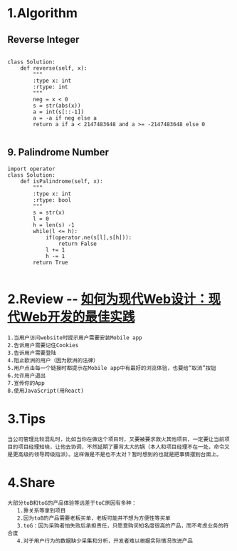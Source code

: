 # 1.Algorithm 
## Reverse Integer

~~~
 
class Solution:
    def reverse(self, x):
        """
        :type x: int
        :rtype: int
        """
        neg = x < 0
        s = str(abs(x))
        a = int(s[::-1])
        a = -a if neg else a
        return a if a < 2147483648 and a >= -2147483648 else 0
        
~~~

## 9. Palindrome Number

~~~
import operator
class Solution:
    def isPalindrome(self, x):
        """
        :type x: int
        :rtype: bool
        """
        s = str(x)
        l = 0
        h = len(s) -1
        while(l <= h):
            if(operator.ne(s[l],s[h])):
                return False
            l += 1
            h -= 1
        return True


~~~

# 2.Review -- [如何为现代Web设计：现代Web开发的最佳实践](https://medium.com/commitlog/how-to-design-for-the-modern-web-52eaa926bae2)
    1.当用户访问website时提示用户需要安装Mobile app
    2.告诉用户需要记住Cookies
    3.告诉用户需要登陆
    4.阻止欧洲的用户（因为欧洲的法律）
    5.用户点击每一个链接时都提示在Mobile app中有最好的浏览体验，也要给“取消”按钮
    6.允许用户退出
    7.宣传你的App
    8.使用JavaScript(用React)
# 3.Tips
    当公司管理比较混乱时，比如当你在做这个项目时，又要被要求救火其他项目，一定要让当前项目的项目经理知晓，让他去协调，不然延期了要背太大的锅（本人和项目经理不在一处，命令又是更高级的领导跨级指派）。这样做是不是也不太对？暂时想到的也就是把事情摆到台面上。
    

# 4.Share
    大部分toB和toG的产品体验等远差于toC原因有多种：
       1.靠关系等拿到项目
       2.因为toB的产品需要老板买单，老板可能并不想为方便性等买单
       3.toG：因为采购者怕失败后承担责任，只愿意购买知名度很高的产品，而不考虑业务的符合度
       4.对于用户行为的数据缺少采集和分析，开发者难以根据实际情况改进产品